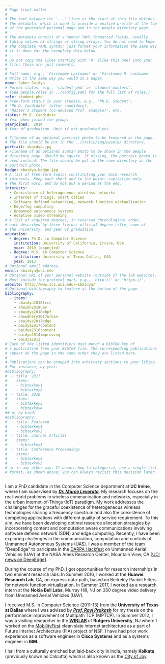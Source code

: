 ```yaml
---
# Page front matter
#
# The text between the '---' lines at the start of this file defines
# the metadata, which is used to provide a unified profile at the top
# of the generated personal page and in the people directory page.
#
# The metadata consist of a number YAML-formatted fields, usually
# taking values of strings or string arrays. You do not need to know
# the complete YAML syntax; just format your information the same way
# it is done for the exemplary data below.
#
# Do not copy the lines starting with '#' (like this one) into your
# file; those are just comments.
#
# Full name, e.g., 'Firstname Lastname' or 'Firstname M. Lastname'.
# Write it the same way you would in a paper.
name: Sabur Baidya
# Formal status, e.g., 'student-phd' or 'student-masters'.
# (See people.roles in ../config.yaml for the full list of roles.)
role: student-phd
# Free-form status in your studies, e.g., 'Ph.D. Student',
# 'Ph.D. Candidate' (after candidacy),
# 'Master’s Student (co-advised Prof. Example)', etc.
status: Ph.D. Candidate 
# Year when joined the group.
yearjoined:  2014
# Year of graduation. Omit if not graduated yet.

# Filename of an optional portrait photo to be featured on the page.
# The file should be put in the ../static/img/people/ directory.
portrait: sbaidya.jpg
# Filename of an optional avatar photo to be shown in the people
# directory page. Should be square. If missing, the portrait photo is
# used instead. The file should be put in the same directory as the
# portrait photo.
badge: sbaidya-badge.jpg
# A list of free-form topics constituting your main research
# interests. Keep each short and to the point; capitalize only
# the first word, and do not put a period at the end.
interests:
  - Coexistence of heterogeneous wireless networks
  - Internet of things, smart cities
  - Software defined networking, network function virtualization
  - Edge/fog computing
  - Unmanned autonomous systems
  - Adaptive video streaming
# A list of acquired degrees, in reversed chronological order,
# each described by three fields: official degree title, name of
# the university, and year of graduation.
education:
  - degree: Ph.D. in Computer Science
    institution: University of California, Irvine, USA
    year: 2019 (expected)
  - degree: M.S. in Computer Science
    institution: University of Texas Dallas, USA
    year: 2013
# Optional email address.
email: sbaidya@uci.edu
# Optional URL of your personal website (outside of the lab website).
# Must include the protocol part, e.g., 'http://' or 'https://'.
website: http://www.ics.uci.edu/~sbaidya/
# Optional bibliography to feature at the bottom of the page.
bibliography:
  - items:
    - sbaidya2018tccn
    - shaikh2018uav
    - sbaidya2018ebpf
    - chowdhery2017urban
    - sbaidya2017edge
    - baidya2017content
    - baidya2016content
    - baidya2014improving
    - baidya2013
# Each of the listed identifiers must match a BibTeX key of
# a publication from your BibTeX file. The corresponding publications
# appear on the page in the same order they are listed here.
#
# Publications can be grouped into arbitrary sections to your liking.
# For instance, by year:
#bibliography:
#  - title: 2017
#    items:
#    - bibtexkey1
#    - bibtexkey2
#  - title: 2016
#    items:
#    - bibtexkey3
#    - bibtexkey4
## or by kind:
#bibliography:
#  - title: Featured
#    - bibtexkey1
#    - bibtexkey2
#  - title: Journal Articles
#    items:
#    - bibtexkey3
#  - title: Conference Proceedings
#    items:
#    - bibtexkey4
#    - bibtexkey5
# or in any other way. If unsure how to categorize, use a single list
# format, as shown above; you can always revisit this decision later.
---
```


I am a PhD candidate in the Computer Science department at **UC Irvine**, where I am supervised 
by [__*Dr. Marco Levorato*__](https://www.ics.uci.edu/~mlevorat/). My research focuses on the real-world problems in wireless communication and networks, especially in the urban Internet-of-Things (IoT) paradigm. My work addresses the challenges for the graceful coexistence of heterogeneous wireless technologies sharing a frequency spectrum and also the coexistence of competing applications with different quality of service requirement. To this aim, we have been developing optimal resource allocation strategies by incorporating content and computation aware communications involving software defined network (SDN) and edge computing. Recently, I have been exploring challenges in the communication, computation and controls of Unmanned Autonomous Systems (UAS). I was a member of the team "DeepEdge" to paricipate in the [DARPA Hackfest](https://darpahackfest.com/) on Unmanned Aerial Vehicles (UAV) at the NASA Ames Research Center, Mountain View, CA [[UCI news on DeepEdge](https://www.ics.uci.edu/community/news/view_news?id=1263)]. 

During the course of my PhD, I got opportunities for research internships in two eminent research labs. In Summer 2016, I worked at the **Huawei Research Lab**, CA, on express data-path, based on Berkeley Packet Filters for network function virtualization. In Summer 2017, I worked as a research intern at the **Nokia Bell Labs**, Murray Hill, NJ on 360 degree video delivery from Unmanned Aerial Vehicles (UAV).

I received M.S. in Computer Science (2011-13) from the **University of Texas at Dallas** where I was advised by 
[__*Prof. Ravi Prakash*__](https://www.utdallas.edu/~ravip/) for my thesis on the performance improvement of Multipath TCP (MPTCP). In Summer 2012, I was a visiting researcher in the [__WINLAB__](http://winlab.rutgers.edu/) of **Rutgers University**, NJ where I worked on the [MobilityFirst](http://mobilityfirst.winlab.rutgers.edu/) clean slate Internet architecture as a part of Future Internet Architecture (FIA) project of NSF. I have had prior work experience as a software engineer in **Cisco Systems** and as a systems engineer in **IBM**.

I hail from a culturally enriched but laid-back city in India, namely **Kolkata** (previously known as Calcutta) which is also known as the [City of Joy](https://en.wikipedia.org/wiki/City_of_Joy).


